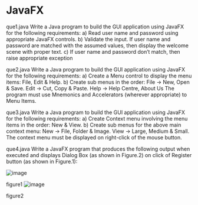 # JavaFX

que1.java
Write a Java program to build the GUI application using JavaFX for the following requirements:
 a) Read user name and password using appropriate JavaFX controls.
 b) Validate the input. If user name and password are matched with the assumed values, then display the welcome scene with proper text. 
 c) If user name and password don’t match, then raise appropriate exception
 
 que2.java
Write a Java program to build the GUI application using JavaFX for the following requirements: 
a) Create a Menu control to display the menu items: File, Edit & Help. 
b) Create sub menus in the order: File → New, Open & Save. Edit → Cut, Copy & Paste. Help → Help Centre, About Us 
The program must use Mnemonics and Accelerators (wherever appropriate) to Menu Items.

que3.java
Write a Java program to build the GUI application using JavaFX for the following requirements: 
a) Create Context menu involving the menu items in the order: New & View. 
b) Create sub menus for the above main context menu: New → File, Folder & Image. View → Large, Medium & Small. 
The context menu must be displayed on right-click of the mouse button.

que4.java
Write a JavaFX program that produces the following output when executed and displays Dialog Box (as shown in Figure.2) on click of Register button (as shown in Figure.1):

![image](https://user-images.githubusercontent.com/105306254/195974969-86c1cfa1-7540-475a-a7dd-24cb2f1af32c.png)

figure1
![image](https://user-images.githubusercontent.com/105306254/195974978-94246df2-2a92-4f5e-812f-15e45e21367e.png)


figure2
